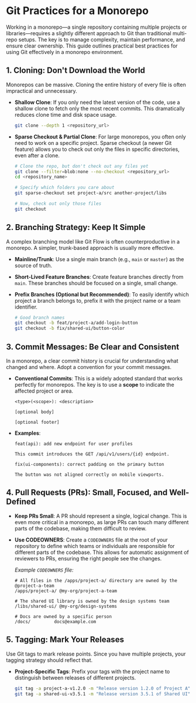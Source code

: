 # Git Practices for a Monorepo

Working in a monorepo—a single repository containing multiple projects or libraries—requires a slightly different approach to Git than traditional multi-repo setups. The key is to manage complexity, maintain performance, and ensure clear ownership. This guide outlines practical best practices for using Git effectively in a monorepo environment.

## 1. Cloning: Don't Download the World

Monorepos can be massive. Cloning the entire history of every file is often impractical and unnecessary.

*   **Shallow Clone**: If you only need the latest version of the code, use a shallow clone to fetch only the most recent commits. This dramatically reduces clone time and disk space usage.

    ```bash
    git clone --depth 1 <repository_url>
    ```

*   **Sparse Checkout & Partial Clone**: For large monorepos, you often only need to work on a specific project. Sparse checkout (a newer Git feature) allows you to check out only the files in specific directories, even after a clone.

    ```bash
    # Clone the repo, but don't check out any files yet
    git clone --filter=blob:none --no-checkout <repository_url>
    cd <repository_name>

    # Specify which folders you care about
    git sparse-checkout set project-a/src another-project/libs

    # Now, check out only those files
    git checkout
    ```

## 2. Branching Strategy: Keep It Simple

A complex branching model like Git Flow is often counterproductive in a monorepo. A simpler, trunk-based approach is usually more effective.

*   **Mainline/Trunk**: Use a single main branch (e.g., `main` or `master`) as the source of truth.
*   **Short-Lived Feature Branches**: Create feature branches directly from `main`. These branches should be focused on a single, small change.
*   **Prefix Branches (Optional but Recommended)**: To easily identify which project a branch belongs to, prefix it with the project name or a team identifier.

    ```bash
    # Good branch names
    git checkout -b feat/project-a/add-login-button
    git checkout -b fix/shared-ui/button-color
    ```

## 3. Commit Messages: Be Clear and Consistent

In a monorepo, a clear commit history is crucial for understanding what changed and where. Adopt a convention for your commit messages.

*   **Conventional Commits**: This is a widely adopted standard that works perfectly for monorepos. The key is to use a **scope** to indicate the affected project or area.

    ```
    <type>(<scope>): <description>

    [optional body]

    [optional footer]
    ```

*   **Examples**:

    ```
    feat(api): add new endpoint for user profiles

    This commit introduces the GET /api/v1/users/{id} endpoint.
    ```

    ```
    fix(ui-components): correct padding on the primary button

    The button was not aligned correctly on mobile viewports.
    ```

## 4. Pull Requests (PRs): Small, Focused, and Well-Defined

*   **Keep PRs Small**: A PR should represent a single, logical change. This is even more critical in a monorepo, as large PRs can touch many different parts of the codebase, making them difficult to review.
*   **Use CODEOWNERS**: Create a `CODEOWNERS` file at the root of your repository to define which teams or individuals are responsible for different parts of the codebase. This allows for automatic assignment of reviewers to PRs, ensuring the right people see the changes.

    *Example `CODEOWNERS` file:*
    ```
    # All files in the /apps/project-a/ directory are owned by the @project-a-team
    /apps/project-a/ @my-org/project-a-team

    # The shared UI library is owned by the design systems team
    /libs/shared-ui/ @my-org/design-systems

    # Docs are owned by a specific person
    /docs/         docs@example.com
    ```

## 5. Tagging: Mark Your Releases

Use Git tags to mark release points. Since you have multiple projects, your tagging strategy should reflect that.

*   **Project-Specific Tags**: Prefix your tags with the project name to distinguish between releases of different projects.

    ```bash
    git tag -a project-a-v1.2.0 -m "Release version 1.2.0 of Project A"
    git tag -a shared-ui-v3.5.1 -m "Release version 3.5.1 of Shared UI"
    ```
